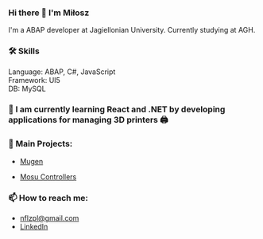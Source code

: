 ### Hi there 👋 I'm Miłosz
I'm a ABAP developer at Jagiellonian University. Currently studying at AGH.

### 🛠 Skills <br>
 Language: ABAP, C#, JavaScript <br>
 Framework: UI5 <br>
 DB: MySQL


### 🌱 I am currently learning React and .NET by developing applications for managing 3D printers 🖨️

### 🍾 Main Projects:
- [Mugen](https://github.com/neeflez/Mugen)

- [Mosu Controllers](https://www.youtube.com/@mosucontrollers7685)

### 📫 How to reach me:
- nflzpl@gmail.com
- [LinkedIn](https://www.linkedin.com/in/mi%C5%82osz-polinceusz/)
<!--
**neeflez/neeflez** is a ✨ _special_ ✨ repository because its `README.md` (this file) appears on your GitHub profile.

Here are some ideas to get you started:

- 🔭 I’m currently working on ...
- 🌱 I’m currently learning ...
- 👯 I’m looking to collaborate on ...
- 🤔 I’m looking for help with ...
- 💬 Ask me about ...
- 📫 How to reach me: ...
- 😄 Pronouns: ...
- ⚡ Fun fact: ...
-->
